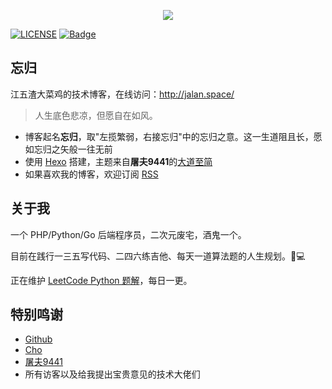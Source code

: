 <p align="center"><img src="https://www.easyicon.net/api/resizeApi.php?id=1141877&size=128"></p>

[![LICENSE](https://img.shields.io/badge/license-Anti%20996-blue.svg)](https://github.com/996icu/996.ICU/blob/master/LICENSE)
[![Badge](https://img.shields.io/badge/link-996.icu-red.svg)](https://996.icu/#/zh_CN)

## 忘归

江五渣大菜鸡的技术博客，在线访问：http://jalan.space/

> 人生底色悲凉，但愿自在如风。

- 博客起名**忘归**，取"左揽繁弱，右接忘归"中的忘归之意。这一生道阻且长，愿如忘归之矢般一往无前
- 使用 [Hexo](https://hexo.io/zh-cn/index.html) 搭建，主题来自**屠夫9441**的[大道至简][1]
- 如果喜欢我的博客，欢迎订阅 [RSS](http://jalan.space/atom.xml)

## 关于我

一个 PHP/Python/Go 后端程序员，二次元废宅，酒鬼一个。

目前在践行一三五写代码、二四六练吉他、每天一道算法题的人生规划。🎸💻

正在维护 [LeetCode Python 题解](https://github.com/JalanJiang/leetcode-notebook)，每日一更。

## 特别鸣谢

- [Github](https://github.com/)
- [Cho](https://github.com/pagecho/)
- [屠夫9441](https://www.haomwei.com/)
- 所有访客以及给我提出宝贵意见的技术大佬们

[1]: https://www.haomwei.com/technology/maupassant-hexo.html
